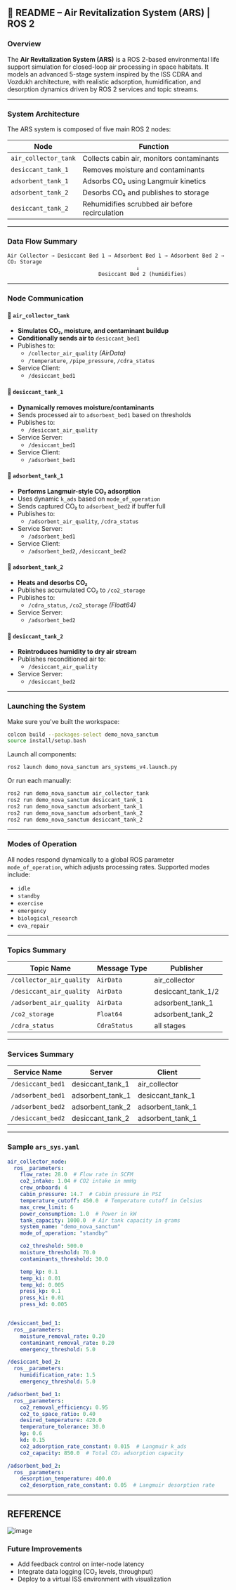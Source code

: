 
## 🧪 README – Air Revitalization System (ARS) | ROS 2

### Overview
The **Air Revitalization System (ARS)** is a ROS 2-based environmental life support simulation for closed-loop air processing in space habitats. It models an advanced 5-stage system inspired by the ISS CDRA and Vozdukh architecture, with realistic adsorption, humidification, and desorption dynamics driven by ROS 2 services and topic streams.

---

### System Architecture

The ARS system is composed of five main ROS 2 nodes:

| Node                | Function                                   |
|---------------------|--------------------------------------------|
| `air_collector_tank` | Collects cabin air, monitors contaminants |
| `desiccant_tank_1`   | Removes moisture and contaminants         |
| `adsorbent_tank_1`   | Adsorbs CO₂ using Langmuir kinetics       |
| `adsorbent_tank_2`   | Desorbs CO₂ and publishes to storage      |
| `desiccant_tank_2`   | Rehumidifies scrubbed air before recirculation |

---

### Data Flow Summary

```text
Air Collector → Desiccant Bed 1 → Adsorbent Bed 1 → Adsorbent Bed 2 → CO₂ Storage
                                         ↓
                             Desiccant Bed 2 (humidifies)
```

---

### Node Communication

#### 🔷 `air_collector_tank`

- **Simulates CO₂, moisture, and contaminant buildup**
- **Conditionally sends air to** `desiccant_bed1`
- Publishes to:
  - `/collector_air_quality` *(AirData)*
  - `/temperature`, `/pipe_pressure`, `/cdra_status`
- Service Client:
  - `/desiccant_bed1`

#### 🔷 `desiccant_tank_1`

- **Dynamically removes moisture/contaminants**
- Sends processed air to `adsorbent_bed1` based on thresholds
- Publishes to:
  - `/desiccant_air_quality`
- Service Server:
  - `/desiccant_bed1`
- Service Client:
  - `/adsorbent_bed1`

#### 🔷 `adsorbent_tank_1`

- **Performs Langmuir-style CO₂ adsorption**
- Uses dynamic `k_ads` based on `mode_of_operation`
- Sends captured CO₂ to `adsorbent_bed2` if buffer full
- Publishes to:
  - `/adsorbent_air_quality`, `/cdra_status`
- Service Server:
  - `/adsorbent_bed1`
- Service Client:
  - `/adsorbent_bed2`, `/desiccant_bed2`

#### 🔷 `adsorbent_tank_2`

- **Heats and desorbs CO₂**
- Publishes accumulated CO₂ to `/co2_storage`
- Publishes to:
  - `/cdra_status`, `/co2_storage` *(Float64)*
- Service Server:
  - `/adsorbent_bed2`

#### 🔷 `desiccant_tank_2`

- **Reintroduces humidity to dry air stream**
- Publishes reconditioned air to:
  - `/desiccant_air_quality`
- Service Server:
  - `/desiccant_bed2`

---

### Launching the System

Make sure you've built the workspace:

```bash
colcon build --packages-select demo_nova_sanctum
source install/setup.bash
```

Launch all components:

```bash
ros2 launch demo_nova_sanctum ars_systems_v4.launch.py
```

Or run each manually:

```bash
ros2 run demo_nova_sanctum air_collector_tank
ros2 run demo_nova_sanctum desiccant_tank_1
ros2 run demo_nova_sanctum adsorbent_tank_1
ros2 run demo_nova_sanctum adsorbent_tank_2
ros2 run demo_nova_sanctum desiccant_tank_2
```

---

### Modes of Operation

All nodes respond dynamically to a global ROS parameter `mode_of_operation`, which adjusts processing rates. Supported modes include:

- `idle`
- `standby`
- `exercise`
- `emergency`
- `biological_research`
- `eva_repair`

---

### Topics Summary

| Topic Name              | Message Type                 | Publisher            |
|-------------------------|------------------------------|----------------------|
| `/collector_air_quality`| `AirData`                    | air_collector        |
| `/desiccant_air_quality`| `AirData`                    | desiccant_tank_1/2   |
| `/adsorbent_air_quality`| `AirData`                    | adsorbent_tank_1     |
| `/co2_storage`          | `Float64`                    | adsorbent_tank_2     |
| `/cdra_status`          | `CdraStatus`                 | all stages           |

---

### Services Summary

| Service Name          | Server              | Client                   |
|-----------------------|---------------------|--------------------------|
| `/desiccant_bed1`     | desiccant_tank_1    | air_collector            |
| `/adsorbent_bed1`     | adsorbent_tank_1    | desiccant_tank_1         |
| `/adsorbent_bed2`     | adsorbent_tank_2    | adsorbent_tank_1         |
| `/desiccant_bed2`     | desiccant_tank_2    | adsorbent_tank_1         |

---

### Sample `ars_sys.yaml`

```yaml
air_collector_node:
  ros__parameters:
    flow_rate: 28.0  # Flow rate in SCFM
    co2_intake: 1.04 # CO2 intake in mmHg
    crew_onboard: 4
    cabin_pressure: 14.7  # Cabin pressure in PSI
    temperature_cutoff: 450.0  # Temperature cutoff in Celsius
    max_crew_limit: 6
    power_consumption: 1.0  # Power in kW
    tank_capacity: 1000.0  # Air tank capacity in grams
    system_name: "demo_nova_sanctum"
    mode_of_operation: "standby"

    co2_threshold: 500.0
    moisture_threshold: 70.0
    contaminants_threshold: 30.0

    temp_kp: 0.1
    temp_ki: 0.01
    temp_kd: 0.005
    press_kp: 0.1
    press_ki: 0.01
    press_kd: 0.005


/desiccant_bed_1:
  ros__parameters:
    moisture_removal_rate: 0.20
    contaminant_removal_rate: 0.20
    emergency_threshold: 5.0

/desiccant_bed_2:
  ros__parameters:
    humidification_rate: 1.5
    emergency_threshold: 5.0

/adsorbent_bed_1:
  ros__parameters:
    co2_removal_efficiency: 0.95
    co2_to_space_ratio: 0.40
    desired_temperature: 420.0
    temperature_tolerance: 30.0
    kp: 0.6
    kd: 0.15
    co2_adsorption_rate_constant: 0.015  # Langmuir k_ads
    co2_capacity: 850.0  # Total CO₂ adsorption capacity

/adsorbent_bed_2:
  ros__parameters:
    desorption_temperature: 400.0
    co2_desorption_rate_constant: 0.05  # Langmuir desorption rate

```

---
## REFERENCE

![image](https://github.com/user-attachments/assets/36b7c3ba-2394-422c-a920-b9a2a564ca5f)

### Future Improvements
- Add feedback control on inter-node latency
- Integrate data logging (CO₂ levels, throughput)
- Deploy to a virtual ISS environment with visualization

